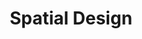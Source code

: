 ---
title: "Spatial Design|Celia Shuyue Li"
type : 'work'
layout: 'work-list-with-type'
title: "Spatial Design"
data_type: "spatial-design"
intro_content: "As an urban designer and landscape architect, I am especially interested in creating sustainable design solutions under the context of climate change."
---